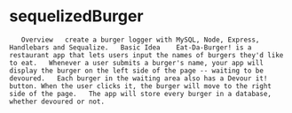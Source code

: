 # sequelizedBurger
       Overview   create a burger logger with MySQL, Node, Express, Handlebars and Sequalize.   Basic Idea    Eat-Da-Burger! is a restaurant app that lets users input the names of burgers they'd like to eat.   Whenever a user submits a burger's name, your app will display the burger on the left side of the page -- waiting to be devoured.   Each burger in the waiting area also has a Devour it! button. When the user clicks it, the burger will move to the right side of the page.   The app will store every burger in a database, whether devoured or not.   
